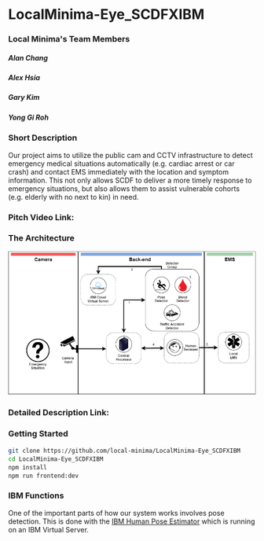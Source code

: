 # LocalMinima-Eye_SCDFXIBM

### Local Minima's Team Members

##### Alan Chang

##### Alex Hsia

##### Gary Kim

##### Yong Gi Roh

### Short Description
Our project aims to utilize the public cam and CCTV infrastructure to detect emergency medical situations automatically (e.g. cardiac arrest or car crash) and contact EMS immediately with the location and symptom information. This not only allows SCDF to deliver a more timely response to emergency situations, but also allows them to assist vulnerable cohorts (e.g. elderly with no next to kin) in need.

### Pitch Video Link: 

### The Architecture

![Our Project's Architecture](docs/Project_Architecture_Final.png)

### Detailed Description Link: 

### Getting Started

```bash
git clone https://github.com/local-minima/LocalMinima-Eye_SCDFXIBM
cd LocalMinima-Eye_SCDFXIBM
npm install
npm run frontend:dev
```

### IBM Functions

One of the important parts of how our system works involves pose detection. This is done with the [IBM Human Pose Estimator](https://github.com/IBM/MAX-Human-Pose-Estimator) which is running on an IBM Virtual Server.
